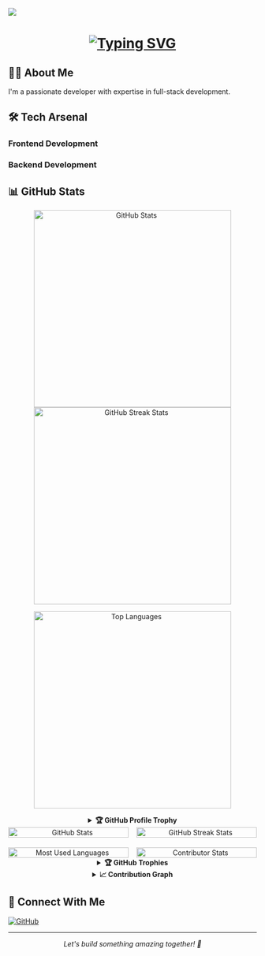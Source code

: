 
[![](https://visitcount.itsvg.in/api?id=ankita1477&label=Profile%20Views&color=1&icon=5&pretty=true)](https://visitcount.itsvg.in)

<h1 align="center">
  <a href="https://git.io/typing-svg">
    <img src="https://readme-typing-svg.herokuapp.com?font=Fira+Code&weight=600&size=30&pause=1000&color=F7F7F7&width=435&lines=Hey+👋+I'm+Ankita Rahi;Full Stack Developer;Open Source Contributor" alt="Typing SVG" />
  </a>
</h1>

## 👨‍💻 About Me
I'm a passionate developer with expertise in full-stack development.





## 🛠️ Tech Arsenal

### Frontend Development


### Backend Development


## 📊 GitHub Stats
<p align="center">
  <img width="400" src="https://github-readme-stats-sigma-five.vercel.app/api?username=ankita1477&show_icons=true&theme=dark&hide_border=true&include_all_commits=true&count_private=true" alt="GitHub Stats" />
  <img width="400" src="https://github-readme-streak-stats.herokuapp.com/?user=ankita1477&theme=dark&hide_border=true" alt="GitHub Streak Stats" />
</p>

<p align="center">
  <img width="400" src="https://github-readme-stats.vercel.app/api/top-langs/?username=ankita1477&theme=dark&hide_border=true&layout=compact" alt="Top Languages" />
</p>

<details align="center">
  <summary><b>🏆 GitHub Profile Trophy</b></summary>
  <p align="center">
    <img width="800" src="https://github-profile-trophy.vercel.app/?username=ankita1477&theme=darkhub&no-frame=true&row=1&column=7&margin-h=8" alt="GitHub Trophy" />
  </p>
</details>

<div align="center" style="display: grid; grid-template-columns: repeat(2, 1fr); gap: 1rem; width: 100%;">
  <img width="100%" src="https://github-readme-stats-sigma-five.vercel.app/api?username=ankita1477&show_icons=true&theme=dark&hide_border=true&include_all_commits=true&count_private=true" alt="GitHub Stats" />
  <img width="100%" src="https://github-readme-streak-stats.herokuapp.com/?user=ankita1477&theme=dark&hide_border=true" alt="GitHub Streak Stats" />
</div>

<div align="center" style="display: grid; grid-template-columns: repeat(2, 1fr); gap: 1rem; width: 100%; margin-top: 20px;">
  <img width="100%" src="https://github-readme-stats.vercel.app/api/top-langs/?username=ankita1477&theme=dark&hide_border=true&include_all_commits=true&count_private=true&layout=compact" alt="Most Used Languages" />
  <img width="100%" src="https://github-contributor-stats.vercel.app/api?username=ankita1477&limit=5&theme=dark&hide_border=true&combine_all_yearly_contributions=true" alt="Contributor Stats" />
</div>

<details align="center">
  <summary><b>🏆 GitHub Trophies</b></summary>
  <img width="100%" src="https://github-profile-trophy.vercel.app/?username=ankita1477&theme=darkhub&no-frame=true&row=1&column=7&margin-w=15&margin-h=15" alt="GitHub Trophies" />
</details>

<details align="center">
  <summary><b>📈 Contribution Graph</b></summary>
  <img width="100%" src="https://github-readme-activity-graph.vercel.app/graph?username=ankita1477&theme=react-dark&hide_border=true&area=true" alt="Contribution Graph" />
</details>

## 🤝 Connect With Me
[![GitHub](https://img.shields.io/badge/-GitHub-0077B5?style=flat&logo=github&logoColor=white)](https://github.com/ankita1477)


---
<p align="center">
  <i>Let's build something amazing together! 🚀</i>
</p>